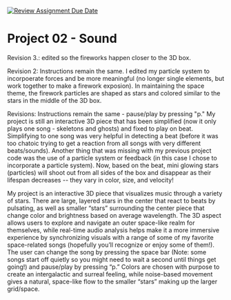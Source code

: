 [![Review Assignment Due Date](https://classroom.github.com/assets/deadline-readme-button-22041afd0340ce965d47ae6ef1cefeee28c7c493a6346c4f15d667ab976d596c.svg)](https://classroom.github.com/a/72rdmxjV)
# Project 02 - Sound

Revision 3.: edited so the fireworks happen closer to the 3D box. 

Revision 2: Instructions remain the same. I edited my particle system to incorpoerate forces and be more meaningful (no longer single elements, but work together to make a firework exposion). In maintaining the space theme, the firework particles are shaped as stars and colored similar to the stars in the middle of the 3D box. 

Revisions: Instructions remain the same - pause/play by pressing "p." My project is still an interactive 3D piece that has been simplified (now it only plays one song - skeletons and ghosts) and fixed to play on beat. Simplifying to one song was very helpful in detecting a beat (before it was too chatoic trying to get a reaction from all songs with very different beats/sounds). Another thing that was missing with my previous project code was the use of a particle system or feedback (in this case I chose to incorporate a particle system). Now, based on the beat, mini glowing stars (particles) will shoot out from all sides of the box and disappear as their lifespan decreases -- they vary in color, size, and velocity!

My project is an interactive 3D piece that visualizes music through a variety of stars. There are large, layered stars in the center that react to beats by pulsating, as well as smaller “stars” surrounding the center piece that change color and brightness based on average wavelength. The 3D aspect allows users to explore and navigate an outer space-like realm for themselves, while real-time audio analysis helps make it a more immersive experience by synchronizing visuals with a range of some of my favorite space-related songs (hopefully you’ll recognize or enjoy some of them!). The user can change the song by pressing the space bar (Note: some songs start off quietly so you might need to wait a second until things get going!) and pause/play by pressing “p.” Colors are chosen with purpose to create an intergalactic and surreal feeling, while noise-based movement gives a natural, space-like flow to the smaller “stars” making up the larger grid/space. 